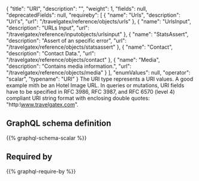 {
  "title": "URI",
  "description": "",
  "weight": 1,
  "fields": null,
  "deprecatedFields": null,
  "requireby": [
    {
      "name": "Urls",
      "description": "Url's",
      "url": "/travelgatex/reference/objects/urls"
    },
    {
      "name": "UrlsInput",
      "description": "URLs Input",
      "url": "/travelgatex/reference/inputobjects/urlsinput"
    },
    {
      "name": "StatsAssert",
      "description": "Assert of an specific error",
      "url": "/travelgatex/reference/objects/statsassert"
    },
    {
      "name": "Contact",
      "description": "Contact Data.",
      "url": "/travelgatex/reference/objects/contact"
    },
    {
      "name": "Media",
      "description": "Contains media information.",
      "url": "/travelgatex/reference/objects/media"
    }
  ],
  "enumValues": null,
  "operator": "scalar",
  "typename": "URI"
}
The URI type represents a URI values. A good example mith be an Hotel Image URL.
In queries or mutations, URI fields have to be specified in RFC 3986, RFC 3987, and RFC 6570 (level 4) compliant URI string format with enclosing double quotes: "http:\\www.travelgatex.com".
## GraphQL schema definition

{{% graphql-schema-scalar %}}

## Required by

{{% graphql-require-by %}}
